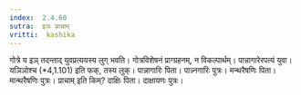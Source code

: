 ```yaml
---
index:  2.4.60
sutra:  इञः प्राचाम्
vritti:  kashika 
---
```


गोत्रे य इञ् तदन्ताद् युवप्रत्ययस्य लुग् भवति। गोत्रविशेषनं प्राग्ग्रहनम्, न विकल्पार्थम्। पान्नागारेरपत्यं युवा। यञिञोश्च (*4,1.101) इति फक्, तस्य लुक्। पान्नागारिः पिता। पान्न्नगारिः पुत्रः। मन्थरैषणिः पिता। मान्थरैषणिः पुत्रः। प्राचाम् इति किम्? दाक्षिः पिता। दाक्षायणः पुत्रः।

